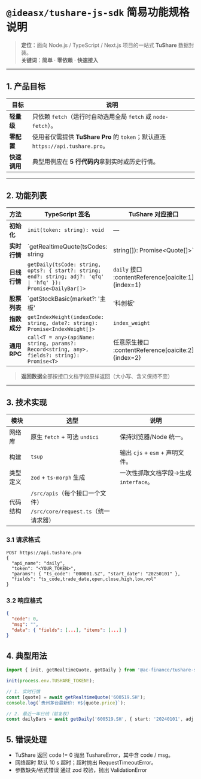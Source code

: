 # `@ideasx/tushare-js-sdk` 简易功能规格说明

> **定位**：面向 Node.js / TypeScript / Next.js 项目的一站式 **TuShare** 数据封装。  
> **关键词**：**简单** · **零依赖** · **快速接入**

---

## 1. 产品目标

| 目标 | 说明 |
| ---- | ---- |
| **轻量级** | 只依赖 `fetch`（运行时自动选用全局 `fetch` 或 `node-fetch`）。 |
| **零配置** | 使用者仅需提供 **TuShare Pro** 的 `token`；默认直连 `https://api.tushare.pro`。 |
| **快速调用** | 典型用例应在 **5 行代码内**拿到实时或历史行情。 |

---

## 2. 功能列表

| 方法 | TypeScript 签名 | TuShare 对应接口 |
| ---- | --------------- | ---------------- |
| **初始化** | `init(token: string): void` | — |
| **实时行情** | `getRealtimeQuote(tsCodes: string | string[]): Promise<Quote[]>` | `get_realtime_quotes`（公开版）或自建 `/ws` 轮询【**注**】 :contentReference[oaicite:0]{index=0} |
| **日线行情** | `getDaily(tsCode: string, opts?: { start?: string; end?: string; adj?: 'qfq' \| 'hfq' }): Promise<DailyBar[]>` | `daily` 接口 :contentReference[oaicite:1]{index=1} |
| **股票列表** | `getStockBasic(market?: '主板' | '科创板' | '创业板'): Promise<StockBasic[]>` | `stock_basic` |
| **指数成分** | `getIndexWeight(indexCode: string, date?: string): Promise<IndexWeight[]>` | `index_weight` |
| **通用 RPC** | `call<T = any>(apiName: string, params?: Record<string, any>, fields?: string): Promise<T>` | 任意原生接口 :contentReference[oaicite:2]{index=2} |

> **返回数据**全部按接口文档字段原样返回（大小写、含义保持不变）

---

## 3. 技术实现

| 模块 | 选型 | 说明 |
| ---- | ---- | ---- |
| 网络库 | 原生 `fetch` + 可选 `undici` | 保持浏览器/Node 统一。 |
| 构建 | `tsup` | 输出 `cjs` + `esm` + 声明文件。 |
| 类型定义 | `zod` + `ts-morph` 生成 | 一次性抓取文档字段→生成 `interface`。 |
| 代码结构 | `/src/apis`（每个接口一个文件）<br>`/src/core/request.ts`（统一请求器） |

### 3.1 请求格式

```jsonc
POST https://api.tushare.pro
{
  "api_name": "daily",
  "token": "<YOUR_TOKEN>",
  "params": { "ts_code": "000001.SZ", "start_date": "20250101" },
  "fields": "ts_code,trade_date,open,close,high,low,vol"
}
```

### 3.2 响应格式
```json
{
  "code": 0,
  "msg": "",
  "data": { "fields": [...], "items": [...] }
}
```

## 4. 典型用法
```ts
import { init, getRealtimeQuote, getDaily } from '@ac-finance/tushare-sdk';

init(process.env.TUSHARE_TOKEN!);

// 1. 实时行情
const [quote] = await getRealtimeQuote('600519.SH');
console.log(`贵州茅台最新价: ¥${quote.price}`);

// 2. 最近一年日线（前复权）
const dailyBars = await getDaily('600519.SH', { start: '20240101', adj: 'qfq' });

```

## 5. 错误处理
- TuShare 返回 code != 0	抛出 TushareError，其中含 code / msg。
- 网络超时	默认 10 s 超时；超时抛出 RequestTimeoutError。
- 参数缺失/格式错误	通过 zod 校验，抛出 ValidationError
